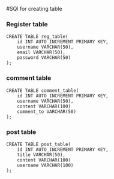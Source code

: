 #SQl for creating table
### Register table
```
CREATE TABLE reg_table(
    id INT AUTO_INCREMENT PRIMARY KEY,
    username VARCHAR(50),
    email VARCHAR(50),
    password VARCHAR(50)
);
```

### comment table
```
CREATE TABLE comment_table(
    id INT AUTO_INCREMENT PRIMARY KEY,
    username VARCHAR(50),
    content VARCHAR(100)
    comment_to VARCHAR(50)
);
```
### post table
```
CREATE TABLE post_table(
    id INT AUTO_INCREMENT PRIMARY KEY,
    title VARCHAR(50),
    content VARCHAR(100)
    username VARCHAR(100)
);
```